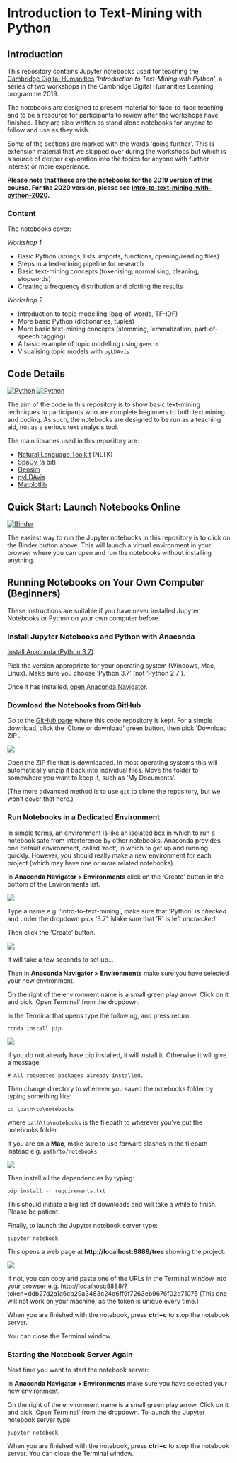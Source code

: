 # Introduction to Text-Mining with Python

## Introduction

This repository contains Jupyter notebooks used for teaching the [Cambridge 
Digital Humanities](https://www.cdh.cam.ac.uk) *'Introduction to Text-Mining with Python'*, a series of two 
workshops in the Cambridge Digital Humanities Learning programme 2019.

The notebooks are designed to present material for face-to-face teaching and to 
be a resource for participants to review after the workshops have finished. They 
are also written as stand alone notebooks for anyone to follow and use as they 
wish.

Some of the sections are marked with the words 'going further'. This is 
extension material that we skipped over during the workshops but which is a 
source of deeper exploration into the topics for anyone with further interest 
or more experience.

**Please note that these are the notebooks for the 2019 version of this course. For the 2020 version, please see 
[intro-to-text-mining-with-python-2020](https://github.com/mchesterkadwell/intro-to-text-mining-with-python-2020).**

### Content

The notebooks cover:

*Workshop 1*
* Basic Python (strings, lists, imports, functions, opening/reading files)
* Steps in a text-mining pipeline for research
* Basic text-mining concepts (tokenising, normalising, cleaning, stopwords)
* Creating a frequency distribution and plotting the results

*Workshop 2*
* Introduction to topic modelling (bag-of-words, TF-IDF)
* More basic Python (dictionaries, tuples)
* More basic text-mining concepts (stemming, lemmatization, part-of-speech tagging)
* A basic example of topic modelling using `gensim`
* Visualising topic models with `pyLDAvis`
 
## Code Details

[![Python](https://img.shields.io/badge/python-3.6-blue.svg)](https://www.python.org/downloads/release/python-368/)
[![Python](https://img.shields.io/badge/python-3.7-blue.svg)](https://www.python.org/downloads/release/python-373/)

The aim of the code in this repository is to show basic text-mining techniques 
to participants who are complete beginners to both text mining and coding. 
As such, the notebooks are designed to be run as a teaching aid, not as a 
serious text analysis tool.

The main libraries used in this repository are:
* [Natural Language Toolkit](https://www.nltk.org/) (NLTK)
* [SpaCy](https://spacy.io/) (a bit)
* [Gensim](https://radimrehurek.com/gensim/)
* [pyLDAvis](https://github.com/bmabey/pyLDAvis)
* [Matplotlib](https://matplotlib.org/)

## Quick Start: Launch Notebooks Online

[![Binder](https://mybinder.org/badge_logo.svg)](https://mybinder.org/v2/gh/mchesterkadwell/intro-to-text-mining-with-python/master)

The easiest way to run the Jupyter notebooks in this repository is to click on 
the Binder button above. This will launch a virtual environment in your 
browser where you can open and run the notebooks without installing anything.

## Running Notebooks on Your Own Computer (Beginners)

These instructions are suitable if you have never installed Jupyter Notebooks 
or Python on your own computer before.

### Install Jupyter Notebooks and Python with Anaconda 

[Install Anaconda (Python 3.7)](https://www.anaconda.com/distribution/#download-section). 

Pick the version appropriate for your operating system (Windows, Mac, Linux). 
Make sure you choose ‘Python 3.7’ (not ‘Python 2.7’). 

Once it has installed, [open Anaconda Navigator](http://docs.anaconda.com/anaconda/user-guide/getting-started/#open-navigator).

### Download the Notebooks from GitHub 

Go to the [GitHub page](https://github.com/mchesterkadwell/intro-to-text-mining-with-python ) 
where this code repository is kept. For a simple download, click the ‘Clone or 
download’ green button, then pick 'Download ZIP'.

![](readme-pics/download-or-clone.png)

Open the ZIP file that is downloaded. In most operating systems this will 
 automatically unzip it back into individual files. Move the folder to 
 somewhere you want to keep it, such as 'My Documents'. 

(The more advanced method is to use `git` to clone the repository, but we won’t 
cover that here.)

### Run Notebooks in a Dedicated Environment 

In simple terms, an environment is like an isolated box in which to run a 
notebook safe from interference by other notebooks. Anaconda provides one 
default environment, called ‘root’, in which to get up and running quickly. 
However, you should really make a new environment for each project (which may 
have one or more related notebooks).

In **Anaconda Navigator > Environments** click on the ‘Create’ button in the 
bottom of the Environments list. 

![](readme-pics/create.png)

Type a name e.g. 'intro-to-text-mining', make sure that 'Python' is _checked_ 
and under the dropdown pick '3.7'. Make sure that 'R' is left _unchecked_. 

Then click the ‘Create’ button. 

![](readme-pics/new-env.png)

It will take a few seconds to set up...

Then in **Anaconda Navigator > Environments** make sure you have selected your 
new environment. 

On the right of the environment name is a small green play arrow. Click on it and pick ‘Open Terminal’ from the 
dropdown.

In the Terminal that opens type the following, and press return:

`conda install pip`

![](readme-pics/conda-install-pip.png)

If you do not already have pip installed, it will install it. Otherwise it will give a message:

`# All requested packages already installed.`

Then change directory to wherever you saved the notebooks folder by typing something like:

`cd \path\to\notebooks`

where `path\to\notebooks` is the filepath to wherever you’ve put the notebooks folder.

If you are on a **Mac**, make sure to use forward slashes in the filepath instead e.g. `path/to/notebooks`

![](readme-pics/cd-directory.png)

Then install all the dependencies by typing:

`pip install -r requirements.txt`

This should initiate a big list of downloads and will take a while to finish. Please be patient.

Finally, to launch the Jupyter notebook server type:

`jupyter notebook`

This opens a web page at **http://localhost:8888/tree** showing the project:

![](readme-pics/jupyter-notebooks.png)

If not, you can copy and paste one of the URLs in the Terminal window into your browser e.g. 
http://localhost:8888/?token=ddb27d2a1a6cb29a3483c24d6ff9f7263eb9676f02d71075
(This one will not work on your machine, as the token is unique every time.)

When you are finished with the notebook, press **ctrl+c** to stop the notebook server. 

You can close the Terminal window.

### Starting the Notebook Server Again

Next time you want to start the notebook server:

In **Anaconda Navigator > Environments** make sure you have selected your new environment. 

On the right of the environment name is a small green play arrow. Click on it and pick ‘Open Terminal’ from the 
dropdown.
 To launch the Jupyter notebook server type:

`jupyter notebook`

When you are finished with the notebook, press **ctrl+c** to stop the notebook server. You can close the Terminal window.
